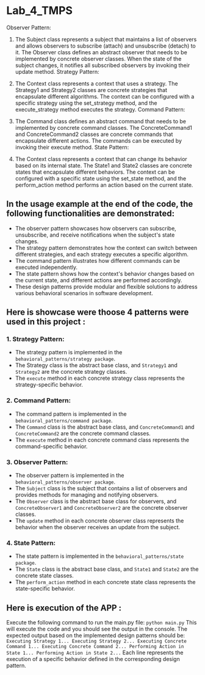 # Lab_4_TMPS

Observer Pattern:

1. The Subject class represents a subject that maintains a list of observers and allows observers to subscribe (attach) and unsubscribe (detach) to it.
The Observer class defines an abstract observer that needs to be implemented by concrete observer classes.
When the state of the subject changes, it notifies all subscribed observers by invoking their update method.
Strategy Pattern:

2. The Context class represents a context that uses a strategy.
The Strategy1 and Strategy2 classes are concrete strategies that encapsulate different algorithms.
The context can be configured with a specific strategy using the set_strategy method, and the execute_strategy method executes the strategy.
Command Pattern:

3. The Command class defines an abstract command that needs to be implemented by concrete command classes.
The ConcreteCommand1 and ConcreteCommand2 classes are concrete commands that encapsulate different actions.
The commands can be executed by invoking their execute method.
State Pattern:

4. The Context class represents a context that can change its behavior based on its internal state.
The State1 and State2 classes are concrete states that encapsulate different behaviors.
The context can be configured with a specific state using the set_state method, and the perform_action method performs an action based on the current state.

## In the usage example at the end of the code, the following functionalities are demonstrated:

* The observer pattern showcases how observers can subscribe, unsubscribe, and receive notifications when the subject's state changes.
* The strategy pattern demonstrates how the context can switch between different strategies, and each strategy executes a specific algorithm.
* The command pattern illustrates how different commands can be executed independently.
* The state pattern shows how the context's behavior changes based on the current state, and different actions are performed accordingly.
* These design patterns provide modular and flexible solutions to address various behavioral scenarios in software development.


## Here is showcase were thoose 4 patterns were used in this project : 

### 1. Strategy Pattern:
* The strategy pattern is implemented in the `behavioral_patterns/strategy package`.
* The Strategy class is the abstract base class, and `Strategy1` and `Strategy2` are the concrete strategy classes.
* The `execute` method in each concrete strategy class represents the strategy-specific behavior.

### 2. Command Pattern:
* The command pattern is implemented in the `behavioral_patterns/command package`.
* The `Command` class is the abstract base class, and `ConcreteCommand1` and `ConcreteCommand2` are the concrete command classes.
* The `execute` method in each concrete command class represents the command-specific behavior.

### 3. Observer Pattern:
* The observer pattern is implemented in the `behavioral_patterns/observer package`.
* The `Subject` class is the subject that contains a list of observers and provides methods for managing and notifying observers.
* The `Observer` class is the abstract base class for observers, and `ConcreteObserver1` and `ConcreteObserver2` are the concrete observer classes.
* The `update` method in each concrete observer class represents the behavior when the observer receives an update from the subject.

### 4. State Pattern:
* The state pattern is implemented in the `behavioral_patterns/state package`.
* The `State` class is the abstract base class, and `State1` and `State2` are the concrete state classes.
* The `perform_action` method in each concrete state class represents the state-specific behavior.

## Here is execution of the APP :

Execute the following command to run the main.py file:
`python main.py`
This will execute the code and you should see the output in the console.
The expected output based on the implemented design patterns should be:
`Executing Strategy 1...
Executing Strategy 2...
Executing Concrete Command 1...
Executing Concrete Command 2...
Performing Action in State 1...
Performing Action in State 2...`
Each line represents the execution of a specific behavior defined in the corresponding design pattern.
